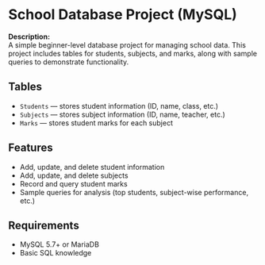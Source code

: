 # School Database Project (MySQL)

**Description:**  
A simple beginner-level database project for managing school data. This project includes tables for students, subjects, and marks, along with sample queries to demonstrate functionality.

## Tables
- `Students` — stores student information (ID, name, class, etc.)
- `Subjects` — stores subject information (ID, name, teacher, etc.)
- `Marks` — stores student marks for each subject

## Features
- Add, update, and delete student information
- Add, update, and delete subjects
- Record and query student marks
- Sample queries for analysis (top students, subject-wise performance, etc.)

## Requirements
- MySQL 5.7+ or MariaDB
- Basic SQL knowledge
